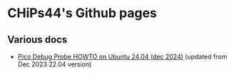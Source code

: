 # CHiPs44's Github pages

## Various docs

- [Pico Debug Probe HOWTO on Ubuntu 24.04 (dec 2024)](20231230-PicoDebugProbeHowto.md) (updated from Dec 2023 22.04 version)
